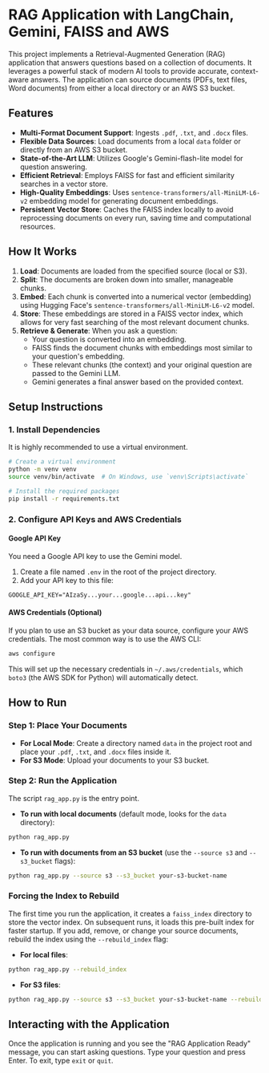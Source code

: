 # RAG Application with LangChain, Gemini, FAISS and AWS

This project implements a Retrieval-Augmented Generation (RAG) application that answers questions based on a collection of documents. It leverages a powerful stack of modern AI tools to provide accurate, context-aware answers. The application can source documents (PDFs, text files, Word documents) from either a local directory or an AWS S3 bucket.

## Features

- **Multi-Format Document Support**: Ingests `.pdf`, `.txt`, and `.docx` files.
- **Flexible Data Sources**: Load documents from a local `data` folder or directly from an AWS S3 bucket.
- **State-of-the-Art LLM**: Utilizes Google's Gemini-flash-lite model for question answering.
- **Efficient Retrieval**: Employs FAISS for fast and efficient similarity searches in a vector store.
- **High-Quality Embeddings**: Uses `sentence-transformers/all-MiniLM-L6-v2` embedding model for generating document embeddings.
- **Persistent Vector Store**: Caches the FAISS index locally to avoid reprocessing documents on every run, saving time and computational resources.

## How It Works

1. **Load**: Documents are loaded from the specified source (local or S3).
2. **Split**: The documents are broken down into smaller, manageable chunks.
3. **Embed**: Each chunk is converted into a numerical vector (embedding) using Hugging Face's `sentence-transformers/all-MiniLM-L6-v2` model.
4. **Store**: These embeddings are stored in a FAISS vector index, which allows for very fast searching of the most relevant document chunks.
5. **Retrieve & Generate**: When you ask a question:
   - Your question is converted into an embedding.
   - FAISS finds the document chunks with embeddings most similar to your question's embedding.
   - These relevant chunks (the context) and your original question are passed to the Gemini LLM.
   - Gemini generates a final answer based on the provided context.

## Setup Instructions

### 1. Install Dependencies

It is highly recommended to use a virtual environment.

```bash
# Create a virtual environment
python -m venv venv
source venv/bin/activate  # On Windows, use `venv\Scripts\activate`

# Install the required packages
pip install -r requirements.txt
```

### 2. Configure API Keys and AWS Credentials

#### Google API Key

You need a Google API key to use the Gemini model.

1. Create a file named `.env` in the root of the project directory.
2. Add your API key to this file:

```env
GOOGLE_API_KEY="AIzaSy...your...google...api...key"
```

#### AWS Credentials (Optional)

If you plan to use an S3 bucket as your data source, configure your AWS credentials. The most common way is to use the AWS CLI:

```bash
aws configure
```

This will set up the necessary credentials in `~/.aws/credentials`, which `boto3` (the AWS SDK for Python) will automatically detect.

## How to Run

### Step 1: Place Your Documents

- **For Local Mode**: Create a directory named `data` in the project root and place your `.pdf`, `.txt`, and `.docx` files inside it.
- **For S3 Mode**: Upload your documents to your S3 bucket.

### Step 2: Run the Application

The script `rag_app.py` is the entry point.

- **To run with local documents** (default mode, looks for the `data` directory):

```bash
python rag_app.py
```

- **To run with documents from an S3 bucket** (use the `--source s3` and `--s3_bucket` flags):

```bash
python rag_app.py --source s3 --s3_bucket your-s3-bucket-name
```

### Forcing the Index to Rebuild

The first time you run the application, it creates a `faiss_index` directory to store the vector index. On subsequent runs, it loads this pre-built index for faster startup. If you add, remove, or change your source documents, rebuild the index using the `--rebuild_index` flag:

- **For local files**:

```bash
python rag_app.py --rebuild_index
```

- **For S3 files**:

```bash
python rag_app.py --source s3 --s3_bucket your-s3-bucket-name --rebuild_index
```

## Interacting with the Application

Once the application is running and you see the "RAG Application Ready" message, you can start asking questions. Type your question and press Enter. To exit, type `exit` or `quit`.